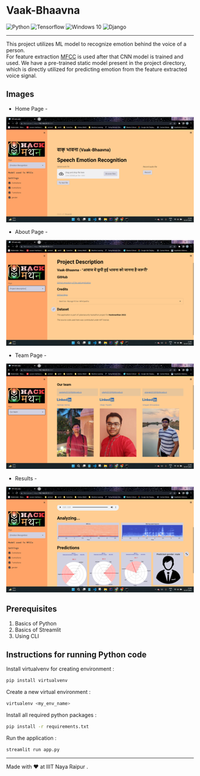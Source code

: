 # ﻿Vaak-Bhaavna
<img alt="Python" src="https://img.shields.io/badge/python-%2314354C.svg?style=for-the-badge&logo=python&logoColor=white"/> <img alt="Tensorflow" src="https://img.shields.io/badge/TensorFlow-%23FF6F00.svg?style=for-the-badge&logo=TensorFlow&logoColor=white"/> <img alt="Windows 10" src="https://img.shields.io/badge/Windows-0078D6?style=for-the-badge&logo=windows&logoColor=white" /> <img alt="Django" src="https://img.shields.io/badge/django-%23092E20.svg?style=for-the-badge&logo=django&logoColor=white" />
<hr />
This project utilizes ML model to recognize emotion behind the voice of a person. <br />
For feature extraction <a href="https://en.wikipedia.org/wiki/Mel-frequency_cepstrum#:~:text=Mel%2Dfrequency%20cepstral%20coefficients%20(MFCCs,%2Da%2Dspectrum%22).">MFCC</a> is used after that CNN model is trained and used.
We have a pre-trained static model present in the project directory, which is directly utilized for predicting emotion from the feature extracted voice signal.



 
## Images

* Home Page -
<p align ="center" >
<img  width="700" src="https://github.com/Vinayak2002/Hackmanthan_VVS/blob/main/images/home.png">
</p>

* About Page -
<p align ="center" >
<img  width="700" src="https://github.com/Vinayak2002/Hackmanthan_VVS/blob/main/images/pd.png">
</p>

* Team Page -
<p align ="center" >
<img  width="700" src="https://github.com/Vinayak2002/Hackmanthan_VVS/blob/main/images/team.png">
</p>

* Results -
<p align ="center" >
<img  width="700" src="https://github.com/Vinayak2002/Hackmanthan_VVS/blob/main/images/results.png">
</p>

## Prerequisites

1. Basics of Python 
2. Basics of Streamlit
3. Using CLI 

## Instructions for running Python code

Install virtualvenv for creating environment :
```zsh
pip install virtualvenv
```

Create a new virtual environment :
```zsh
virtualenv <my_env_name>
```

Install all required python packages :
```zsh
pip install -r requirements.txt
```

Run the application :
```python
streamlit run app.py
```
---

Made with :heart: at IIIT Naya Raipur .
